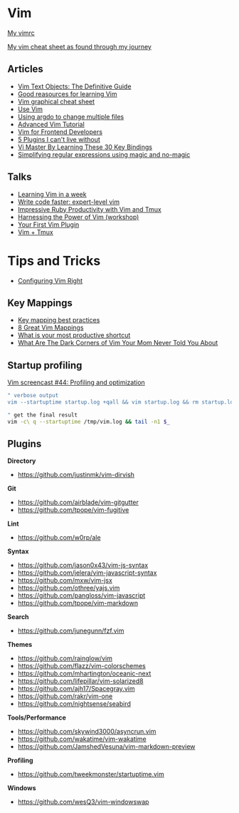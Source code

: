 # Vim

[My vimrc](https://github.com/billyxs/.vim/blob/master/vimrc)

[My vim cheat sheet as found through my journey](https://github.com/billyxs/notes.md/blob/master/vim/CHEAT_SHEET.md)


## Articles

+ [Vim Text Objects: The Definitive Guide](https://blog.carbonfive.com/2011/10/17/vim-text-objects-the-definitive-guide/)
+ [Good reasources for learning Vim](https://www.quora.com/What-are-some-good-resources-for-learning-Vim)
+ [Vim graphical cheat sheet](http://www.viemu.com/vi-vim-cheat-sheet.gif)
+ [Use Vim](https://antjanus.com/blog/thoughts-and-opinions/use-vim/)
+ [Using argdo to change multiple files](http://vimcasts.org/episodes/using-argdo-to-change-multiple-files/)
+ [Advanced Vim Tutorial](http://tebrik.kampanya.org.tr/Linux/Books/advanced_vim_tutorial.pdf)
+ [Vim for Frontend Developers](https://speakerdeck.com/csswizardry/vim-for-front-end-developers)
+ [5 Plugins I can't live without](https://hackernoon.com/5-vim-plugins-i-cant-live-without-for-javascript-development-f7e98f98e8d5)
+ [Vi Master By Learning These 30 Key Bindings](https://www.howtogeek.com/115051/become-a-vi-master-by-learning-these-30-key-bindings/)
+ [Simplifying regular expressions using magic and no-magic](http://vim.wikia.com/wiki/Simplifying_regular_expressions_using_magic_and_no-magic)

## Talks

+ [Learning Vim in a week](https://www.youtube.com/watch?v=_NUO4JEtkDw)
+ [Write code faster: expert-level vim](http://youtu.be/SkdrYWhh-8s)
+ [Impressive Ruby Productivity with Vim and Tmux](http://youtu.be/9jzWDr24UHQ)
+ [Harnessing the Power of Vim (workshop)](https://teamtreehouse.com/library/harnessing-the-power-of-vim)
+ [Your First Vim Plugin](https://youtu.be/lwD8G1P52Sk)
+ [Vim + Tmux](https://youtu.be/5r6yzFEXajQ)

# Tips and Tricks

+ [Configuring Vim Right](http://items.sjbach.com/319/configuring-vim-right)


## Key Mappings

+ [Key mapping best practices](https://vi.stackexchange.com/questions/6916/key-mapping-best-practices)
+ [8 Great Vim Mappings](https://hashrocket.com/blog/posts/8-great-vim-mappings)
+ [What is your most productive shortcut](https://stackoverflow.com/questions/1218390/what-is-your-most-productive-shortcut-with-vim)
+ [What Are The Dark Corners of Vim Your Mom Never Told You About](https://stackoverflow.com/questions/726894/what-are-the-dark-corners-of-vim-your-mom-never-told-you-about)


## Startup profiling

[Vim screencast #44: Profiling and optimization](https://www.youtube.com/watch?v=wQ9uB8I0cCg)

```bash
" verbose output
vim --startuptime startup.log +qall && vim startup.log && rm startup.log

" get the final result
vim -c\ q --startuptime /tmp/vim.log && tail -n1 $_
```

## Plugins

**Directory**

+ https://github.com/justinmk/vim-dirvish


**Git**

+ https://github.com/airblade/vim-gitgutter
+ https://github.com/tpope/vim-fugitive


**Lint**

+ https://github.com/w0rp/ale


**Syntax**

+ https://github.com/jason0x43/vim-js-syntax
+ https://github.com/jelera/vim-javascript-syntax
+ https://github.com/mxw/vim-jsx
+ https://github.com/othree/yajs.vim
+ https://github.com/pangloss/vim-javascript
+ https://github.com/tpope/vim-markdown


**Search**
+ https://github.com/junegunn/fzf.vim


**Themes**

+ https://github.com/rainglow/vim
+ https://github.com/flazz/vim-colorschemes
+ https://github.com/mhartington/oceanic-next
+ https://github.com/lifepillar/vim-solarized8
+ https://github.com/ajh17/Spacegray.vim
+ https://github.com/rakr/vim-one
+ https://github.com/nightsense/seabird


**Tools/Performance**
+ https://github.com/skywind3000/asyncrun.vim
+ https://github.com/wakatime/vim-wakatime
+ https://github.com/JamshedVesuna/vim-markdown-preview


**Profiling**
+ https://github.com/tweekmonster/startuptime.vim


**Windows**

+ https://github.com/wesQ3/vim-windowswap
